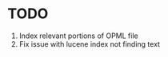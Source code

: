 TODO
====

1. Index relevant portions of OPML file
2. Fix issue with lucene index not finding text

